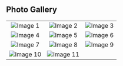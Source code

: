 ## Photo Gallery

| | | |
|:-------------: |:---------------:| :-------------:|
| ![Image 1](materials/images/pics/1.JPG) | ![Image 2](materials/images/pics/2.JPG) | ![Image 3](materials/images/pics/3.JPG) |
| ![Image 4](materials/images/pics/4.JPG) | ![Image 5](materials/images/pics/5.JPG) | ![Image 6](materials/images/pics/6.JPG) |
| ![Image 7](materials/images/pics/7.JPG) | ![Image 8](materials/images/pics/8.JPG) | ![Image 9](materials/images/pics/9.JPG) |
| ![Image 10](materials/images/pics/10.JPG) | ![Image 11](materials/images/pics/11.JPG) | 
